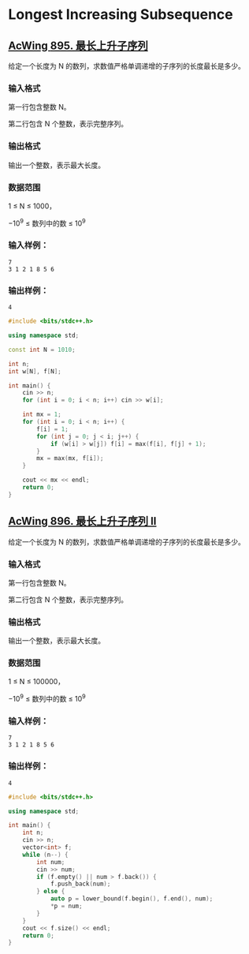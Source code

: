 # Longest Increasing Subsequence

## [AcWing **895. 最长上升子序列**](https://www.acwing.com/problem/content/description/897/)

给定一个长度为 N 的数列，求数值严格单调递增的子序列的长度最长是多少。

### **输入格式**

第一行包含整数 N。

第二行包含 N 个整数，表示完整序列。

### **输出格式**

输出一个整数，表示最大长度。

### **数据范围**

1 ≤ N ≤ 1000，

−$10^9$ ≤ 数列中的数 ≤ $10^9$

### **输入样例：**

```
7
3 1 2 1 8 5 6
```

### **输出样例：**

```
4
```

```cpp
#include <bits/stdc++.h>

using namespace std;

const int N = 1010;

int n;
int w[N], f[N];

int main() {
    cin >> n;
    for (int i = 0; i < n; i++) cin >> w[i];

    int mx = 1;
    for (int i = 0; i < n; i++) {
        f[i] = 1;
        for (int j = 0; j < i; j++) {
            if (w[i] > w[j]) f[i] = max(f[i], f[j] + 1);
        }
        mx = max(mx, f[i]);
    }

    cout << mx << endl;
    return 0;
}
```

## [AcWing **896. 最长上升子序列 II**](https://www.acwing.com/problem/content/898/)

给定一个长度为 N 的数列，求数值严格单调递增的子序列的长度最长是多少。

### **输入格式**

第一行包含整数 N。

第二行包含 N 个整数，表示完整序列。

### **输出格式**

输出一个整数，表示最大长度。

### **数据范围**

1 ≤ N ≤ 100000，

−$10^9$ ≤ 数列中的数 ≤ $10^9$

### **输入样例：**

```
7
3 1 2 1 8 5 6
```

### **输出样例：**

```
4
```

```cpp
#include <bits/stdc++.h>

using namespace std;

int main() {
    int n;
    cin >> n;
    vector<int> f;
    while (n--) {
        int num;
        cin >> num;
        if (f.empty() || num > f.back()) {
            f.push_back(num);
        } else {
            auto p = lower_bound(f.begin(), f.end(), num);
            *p = num;
        }
    }
    cout << f.size() << endl;
    return 0;
}
```